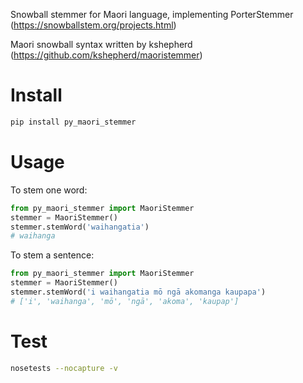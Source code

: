 Snowball stemmer for Maori language, implementing PorterStemmer (https://snowballstem.org/projects.html)

Maori snowball syntax written by kshepherd (https://github.com/kshepherd/maoristemmer)

# Install
```bash
pip install py_maori_stemmer 
```

# Usage
To stem one word:
```python
from py_maori_stemmer import MaoriStemmer
stemmer = MaoriStemmer()
stemmer.stemWord('waihangatia')
# waihanga
```

To stem a sentence:
```python
from py_maori_stemmer import MaoriStemmer
stemmer = MaoriStemmer()
stemmer.stemWord('i waihangatia mō ngā akomanga kaupapa')
# ['i', 'waihanga', 'mō', 'ngā', 'akoma', 'kaupap']
```


# Test
```bash
nosetests --nocapture -v
```
